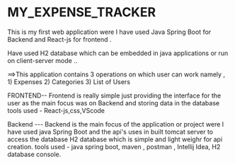 # MY_EXPENSE_TRACKER
This is my first web application were I have used Java Spring Boot for Backend and React-js for frontend .

Have used H2 database which can be embedded in java applications or run on client-server mode ..

==>This application contains 3 operations on which user can work namely ,
              1) Expenses 
              2) Categories 
              3) List of Users
              
              
              
FRONTEND--
          Frontend is really simple just providing the interface for the user as the main focus was on Backend and storing data in the database
          tools used - React-js,css,VScode
          
Backend ---
           Backend is the main focus of the application or project were I have used java Spring Boot and the api's uses in built tomcat server
           to access the database H2 database which is simple and light weighr for api creation.
           tools used - java spring boot, maven , postman , Intellij Idea, H2 database console.
